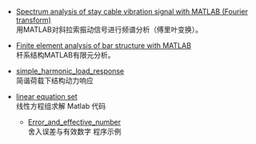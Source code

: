 * [Spectrum analysis of stay cable vibration signal with MATLAB (Fourier transform)](https://github.com/bridgetong/Document/blob/main/MATLAB/Spectrum%20analysis%20of%20stay%20cable%20vibration%20signal%20with%20MATLAB%20(Fourier%20transform).md)  
  用MATLAB对斜拉索振动信号进行频谱分析（傅里叶变换）。

* [Finite element analysis of bar structure with MATLAB](https://github.com/bridgetong/Document/blob/main/MATLAB/Finite%20element%20analysis%20of%20bar%20structure%20with%20MATLAB.md)  
  杆系结构MATLAB有限元分析。

* [simple_harmonic_load_response](https://github.com/bridgetong/Document/blob/main/MATLAB/structure_dynamic/simple_harmonic_load_response.md)  
  简谐荷载下结构动力响应

* [linear equation set](https://github.com/bridgetong/Document/blob/main/MATLAB/linear%20equation%20set/linear%20equation%20set.md)  
  线性方程组求解 Matlab 代码
  
  * [Error_and_effective_number](https://github.com/bridgetong/Document/blob/main/MATLAB/error%20and%20significant%20digitas/Error_and_effective_number_Code.md)  
    舍入误差与有效数字 程序示例
